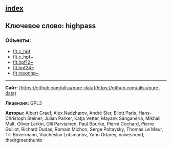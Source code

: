 [index](../index.html)
---

## Ключевое слово: highpass

### Объекты:
* [flt.c_hpf](../flt.c_hpf.html)
* [flt.c_hpf~](../flt.c_hpf~.html)
* [flt.hpf12~](../flt.hpf12~.html)
* [flt.hpf24~](../flt.hpf24~.html)
* [flt.resonhp~](../flt.resonhp~.html)

---
**Сайт:** [https://github.com/uliss/pure-data](https://github.com/uliss/pure-data)

**Лицензия:** GPL3

**Авторы:** Albert Graef, Alex Nadzharov, André Sier, Eliott Paris, Hans-Christoph Steiner, Julian Parker, Katja Vetter, Mayank Sanganeria, Mikhail Malt, Oliver Larkin, Olli Parviainen, Paul Bourke, Pierre Cochard, Pierre Guillot, Richard Dudas, Romain Michon, Serge Poltavsky, Thomas Le Meur, Till Bovermann, Viacheslav Lotsmanov, Yann Orlarey, naivesound, thedrgreenthumb
